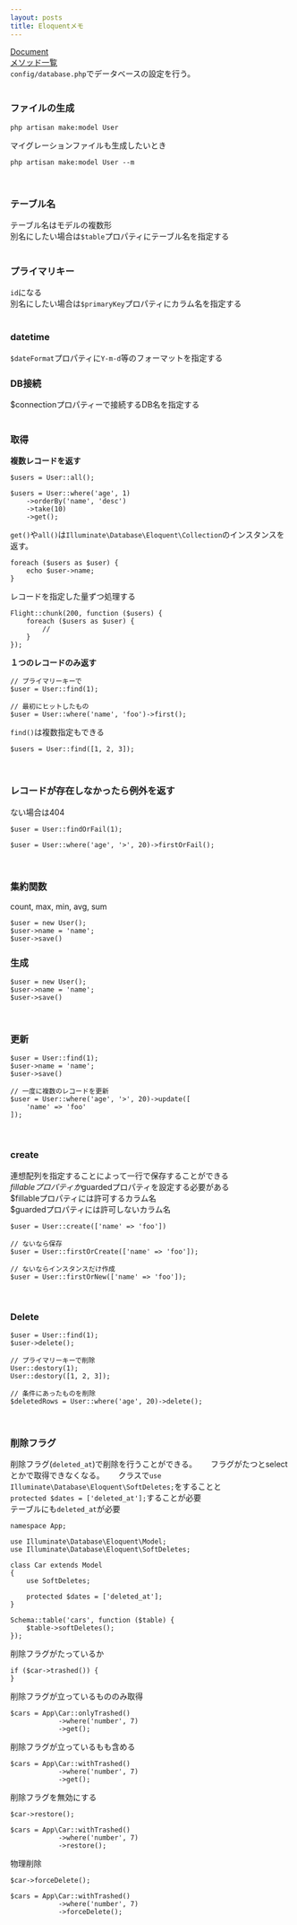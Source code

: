 ```yaml
---
layout: posts
title: Eloquentメモ 
---
```

[Document](https://laravel.com/docs/5.2/eloquent)  
[メソッド一覧](https://laravel.com/docs/5.2/eloquent-collections#available-methods)   
`config/database.php`でデータベースの設定を行う。  
<br>

### ファイルの生成

```
php artisan make:model User
```

マイグレーションファイルも生成したいとき

```
php artisan make:model User --m
```
<br>

### テーブル名
テーブル名はモデルの複数形   
別名にしたい場合は`$table`プロパティにテーブル名を指定する   
<br>

### プライマリキー
`id`になる  
別名にしたい場合は`$primaryKey`プロパティにカラム名を指定する   
<br>

### datetime
`$dateFormat`プロパティに`Y-m-d`等のフォーマットを指定する
<br>

### DB接続
$connectionプロパティーで接続するDB名を指定する  
<br>

### 取得

**複数レコードを返す**

```
$users = User::all();
 
$users = User::where('age', 1)
    ->orderBy('name', 'desc')
    ->take(10)
    ->get();
```

`get()`や`all()`は`Illuminate\Database\Eloquent\Collection`のインスタンスを返す。

```
foreach ($users as $user) {
    echo $user->name;
}
```

レコードを指定した量ずつ処理する

```
Flight::chunk(200, function ($users) {
    foreach ($users as $user) {
        //
    }
});
```

**１つのレコードのみ返す**

```
// プライマリーキーで
$user = User::find(1);

// 最初にヒットしたもの
$user = User::where('name', 'foo')->first();
```

`find()`は複数指定もできる

```
$users = User::find([1, 2, 3]);
```
<br>

### レコードが存在しなかったら例外を返す

ない場合は404

```
$user = User::findOrFail(1);

$user = User::where('age', '>', 20)->firstOrFail();
```
<br>

### 集約関数
count, max, min, avg, sum  

```
$user = new User();
$user->name = 'name';
$user->save()
```

### 生成

```
$user = new User();
$user->name = 'name';
$user->save()
```
<br>

### 更新

```
$user = User::find(1);
$user->name = 'name';
$user->save()

// 一度に複数のレコードを更新
$user = User::where('age', '>', 20)->update([
    'name' => 'foo' 
]);
```
<br>

### create
連想配列を指定することによって一行で保存することができる  
$fillableプロパティか$guardedプロパティを設定する必要がある  
$fillableプロパティには許可するカラム名  
$guardedプロパティには許可しないカラム名  

```
$user = User::create(['name' => 'foo'])
```

```
// ないなら保存
$user = User::firstOrCreate(['name' => 'foo']);

// ないならインスタンスだけ作成
$user = User::firstOrNew(['name' => 'foo']);
```
<br>

### Delete

```
$user = User::find(1);
$user->delete();

// プライマリーキーで削除
User::destory(1);
User::destory([1, 2, 3]);

// 条件にあったものを削除
$deletedRows = User::where('age', 20)->delete();
```
<br>

### 削除フラグ
削除フラグ(`deleted_at`)で削除を行うことができる。　　
フラグがたつとselectとかで取得できなくなる。　　
クラスで`use Illuminate\Database\Eloquent\SoftDeletes;`をすることと  
`protected $dates = ['deleted_at'];`することが必要  
テーブルにも`deleted_at`が必要  

```
namespace App;

use Illuminate\Database\Eloquent\Model;
use Illuminate\Database\Eloquent\SoftDeletes;

class Car extends Model
{
    use SoftDeletes;

    protected $dates = ['deleted_at'];
}
```

```
Schema::table('cars', function ($table) {
    $table->softDeletes();
});
```

削除フラグがたっているか

```
if ($car->trashed()) {
}
```

削除フラグが立っているもののみ取得

```
$cars = App\Car::onlyTrashed()
            ->where('number', 7)
            ->get();
```

削除フラグが立っているもも含める

```
$cars = App\Car::withTrashed()
            ->where('number', 7)
            ->get();
```

削除フラグを無効にする

```
$car->restore();

$cars = App\Car::withTrashed()
            ->where('number', 7)
            ->restore();
```

物理削除

```
$car->forceDelete();

$cars = App\Car::withTrashed()
            ->where('number', 7)
            ->forceDelete();
```



























































